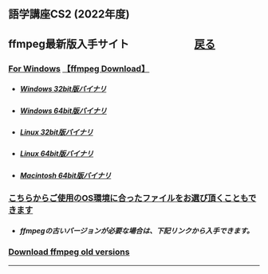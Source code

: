 ## 語学講座CS2 (2022年度) 
## ffmpeg最新版入手サイト　　　　　　 [戻る](https://csreviser.github.io/CaptureStream2/)              
### [For Windows](https://www.gyan.dev/ffmpeg/builds/)               [【ffmpeg Download】](https://www.ffmpeg.org/download.html)        　                
   * ##### [Windows 32bit版バイナリ](https://github.com/sudo-nautilus/FFmpeg-Builds-Win32/wiki/Latest)         
   * ##### [Windows 64bit版バイナリ](https://github.com/BtbN/FFmpeg-Builds/wiki/Latest)   
   * ##### [Linux 32bit版バイナリ](https://johnvansickle.com/ffmpeg/builds/ffmpeg-git-i686-static.tar.xz)           
   * ##### [Linux 64bit版バイナリ](https://johnvansickle.com/ffmpeg/builds/ffmpeg-git-amd64-static.tar.xz)              
   * ##### [Macintosh 64bit版バイナリ](https://evermeet.cx/ffmpeg/)

### [こちらからご使用のOS環境に合ったファイルをお選び頂くこともできます](https://ffbinaries.com/downloads)
   * ##### ffmpegの古いバージョンが必要な場合は、下記リンクから入手できます。  
### [Download ffmpeg old versions](https://www.videohelp.com/software/ffmpeg/old-versions)          

*** 
 <link rel="shortcut icon" type="image/x-icon" href="https://avatars.githubusercontent.com/u/46049273?v=4">
 <meta name="twitter:image:src" content="https://avatars.githubusercontent.com/u/46049273?v=4">

